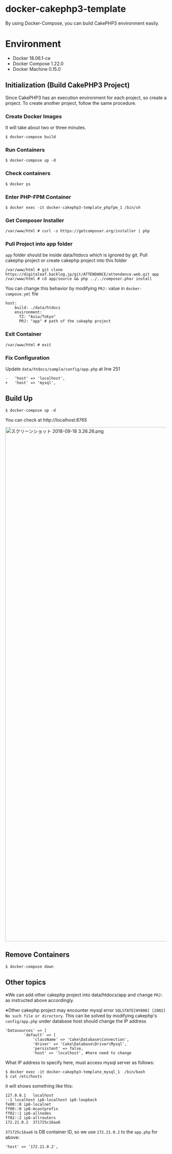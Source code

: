 # docker-cakephp3-template

By using Docker-Compose, you can build CakePHP3 environment easily.

# Environment

* Docker 18.06.1-ce
* Docker Compose 1.22.0
* Docker Machine 0.15.0

## Initialization (Build CakePHP3 Project)
Since CakePHP3 has an execution environment for each project, so create a project. To create another project, follow the same procedure.

### Create Docker Images
It will take about two or three minutes.

```
$ docker-compose build
```

### Run Containers 

```
$ docker-compose up -d
```

### Check containers ###

```
$ docker ps
```

### Enter PHP-FPM Container

```
$ docker exec -it docker-cakephp3-template_phpfpm_1 /bin/sh
```


### Get Composer Installer

```
/var/www/html # curl -s https://getcomposer.org/installer | php
```

### Pull Project into app folder

`app` folder should be inside data/htdocs which is ignored by git.
Pull cakephp project or create cakephp project into this folder

```
/var/www/html # git clone https://digitaleaf.backlog.jp/git/ATTENDANCE/attendance.web.git app
/var/www/html # cd app/source && php ../../composer.phar install
```

You can change this behavior by modifying `PRJ:` value in `docker-compose.yml` file

```
host:
    build: ./data/htdocs
    environment:
      TZ: "Asia/Tokyo"
      PRJ: "app" # path of the cakephp project
```

### Exit Container

```
/var/www/html # exit
```

### Fix Configuration
Update `data/htdocs/sample/config/app.php` at line 251

```data/htdocs/sample/config/app.php
-   'host' => 'localhost',
+   'host' => 'mysql',
```

## Build Up

```
$ docker-compose up -d
```

You can check at http://localhost:8765

<img width="1602" alt="スクリーンショット 2018-09-18 3.26.26.png" src="https://qiita-image-store.s3.amazonaws.com/0/291512/b748a76d-e2fa-e56b-0cf1-f938b6194a30.png">

## Remove Containers

```
$ docker-compose down 
```

## Other topics

※We can add other cakephp project into data/htdocs/app and change `PRJ:` as instructed above accordingly.

※Other cakephp project may encounter mysql error `SQLSTATE[HY000] [2002] No such file or directory`.
This can be solved by modifying cakephp's `config/app.php` under database host should change the IP address

```
'Datasources' => [
        'default' => [
            'className' => 'Cake\Database\Connection',
            'driver' => 'Cake\Database\Driver\Mysql',
            'persistent' => false,
            'host' => 'localhost', #here need to change
```

What IP address to specify here, must access mysql server as follows:

```
$ docker exec -it docker-cakephp3-template_mysql_1  /bin/bash
$ cat /etc/hosts
```

it will shows something like this:

```
127.0.0.1   localhost
::1 localhost ip6-localhost ip6-loopback
fe00::0 ip6-localnet
ff00::0 ip6-mcastprefix
ff02::1 ip6-allnodes
ff02::2 ip6-allrouters
172.21.0.2  371725c16aa6
```

`371725c16aa6` is DB container ID, so we use `172.21.0.2` to the `app.php` for above:

```
'host' => '172.21.0.2',
```
